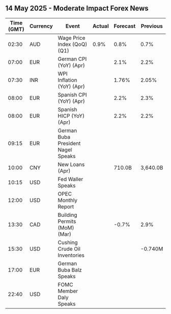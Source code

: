 ## 14 May 2025 - Moderate Impact Forex News

| Time (GMT) | Currency | Event | Actual | Forecast | Previous |
|------|----------|-------|--------|----------|----------|
| 02:30 | AUD | Wage Price Index (QoQ) (Q1) | 0.9% | 0.8% | 0.7% |
| 07:00 | EUR | German CPI (YoY) (Apr) |  | 2.1% | 2.2% |
| 07:30 | INR | WPI Inflation (YoY) (Apr) |  | 1.76% | 2.05% |
| 08:00 | EUR | Spanish CPI (YoY) (Apr) |  | 2.2% | 2.3% |
| 08:00 | EUR | Spanish HICP (YoY) (Apr) |  | 2.2% | 2.2% |
| 09:15 | EUR | German Buba President Nagel Speaks |  |  |  |
| 10:00 | CNY | New Loans (Apr) |  | 710.0B | 3,640.0B |
| 10:15 | USD | Fed Waller Speaks |  |  |  |
| 12:00 | USD | OPEC Monthly Report |  |  |  |
| 13:30 | CAD | Building Permits (MoM) (Mar) |  | -0.7% | 2.9% |
| 15:30 | USD | Cushing Crude Oil Inventories |  |  | -0.740M |
| 17:00 | EUR | German Buba Balz Speaks |  |  |  |
| 22:40 | USD | FOMC Member Daly Speaks |  |  |  |
